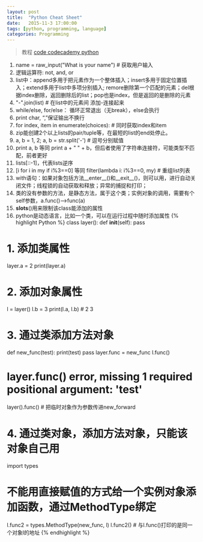 ```yaml
---
layout: post
title:  "Python Cheat Sheet"
date:   2015-11-3 17:00:00
tags: [python, programming, language]
categories: Programming
---
```


> 教程  [code codecademy python][link] 

[link]: https://www.codecademy.com/learn/python

1. name = raw_input("What is your name")   # 获取用户输入
2. 逻辑运算符: not, and, or
3. list中：append多用于把元素作为一个整体插入；insert多用于固定位置插入；extend多用于list中多项分别插入;
   remore删除第一个匹配的元素；del根据index删除，返回删除后的list；pop也是index，但是返回的是删除的元素
4. "-".join(list)  # 在list中的元素间 添加-连接起来
5. while/else, for/else： 循环正常退出（无break），else会执行
6. print char, “,”保证输出不换行
7. for index, item in enumerate(choices): # 同时获取index和item
8. zip能创建2个以上lists的pair/tuple等，在最短的list的end处停止。
9. a, b = 1, 2;  a, b = str.split('-') # 逗号分别赋值
10. print a, b 等同 print a + " " + b，但后者使用了字符串连接符，可能类型不匹配，前者更好
11. lists[::-1]，代表lists逆序
12. [i for i in my if i%3==0] 等同 filter(lambda i: i%3==0, my)  # 重组list列表
13. with语句：如果对象包括方法__enter__()和__exit__()，则可以用，进行自动关闭文件；线程锁的自动获取和释放；异常的捕捉和打印；
14. 类的没有参数的方法，是静态方法，属于这个类；实例对象的调用，需要有个self参数，a.func()-->func(a)
15. __slots__()用来限制该class能添加的属性
16. python是动态语言，比如一个类，可以在运行过程中随时添加属性
{% highlight Python %}
class layer():
    def __init__(self):
        pass
# 1. 添加类属性
layer.a = 2
print(layer.a)
# 2. 添加对象属性
l = layer()
l.b = 3
print(l.a, l.b) # 2 3
# 3. 通过类添加方法对象
def new_func(test):
    print(test)
    pass
layer.func = new_func
l.func()
# layer.func()  error, missing 1 required positional argument: 'test'
layer().func()  # 把临时对象作为参数传进new_forward
# 4. 通过类对象，添加方法对象，只能该对象自己用
import types
# 不能用直接赋值的方式给一个实例对象添加函数，通过MethodType绑定
l.func2 = types.MethodType(new_func, l)
l.func2()  # 与l.func()打印的是同一个对象l的地址
{% endhighlight %}
